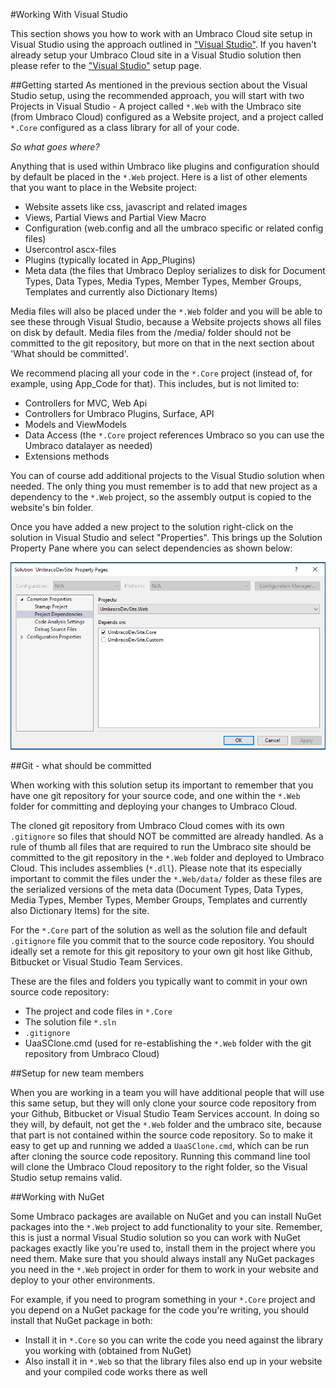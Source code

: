 #Working With Visual Studio

This section shows you how to work with an Umbraco Cloud site setup in Visual Studio using the approach outlined in ["Visual Studio"](../Visual-Studio/). If you haven't already setup your Umbraco Cloud site in a Visual Studio solution then please refer to the ["Visual Studio"](../Visual-Studio/) setup page.

##Getting started
As mentioned in the previous section about the Visual Studio setup, using the recommended approach, you will start with two Projects in Visual Studio - A project called `*.Web` with the Umbraco site (from Umbraco Cloud) configured as a Website project, and a project called `*.Core` configured as a class library for all of your code.

_So what goes where?_

Anything that is used within Umbraco like plugins and configuration should by default be placed in the `*.Web` project. Here is a list of other elements that you want to place in the Website project:

* Website assets like css, javascript and related images
* Views, Partial Views and Partial View Macro
* Configuration (web.config and all the umbraco specific or related config files)
* Usercontrol ascx-files
* Plugins (typically located in App_Plugins)
* Meta data (the files that Umbraco Deploy serializes to disk for Document Types, Data Types, Media Types, Member Types, Member Groups, Templates and currently also Dictionary Items)

Media files will also be placed under the `*.Web` folder and you will be able to see these through Visual Studio, because a Website projects shows all files on disk by default. Media files from the /media/ folder should not be committed to the git repository, but more on that in the next section about 'What should be committed'.

We recommend placing all your code in the `*.Core` project (instead of, for example, using App_Code for that). This includes, but is not limited to:

* Controllers for MVC, Web Api
* Controllers for Umbraco Plugins, Surface, API
* Models and ViewModels
* Data Access (the `*.Core` project references Umbraco so you can use the Umbraco datalayer as needed)
* Extensions methods

You can of course add additional projects to the Visual Studio solution when needed. The only thing you must remember is to add that new project as a dependency to the `*.Web` project, so the assembly output is copied to the website's bin folder.

Once you have added a new project to the solution right-click on the solution in Visual Studio and select "Properties". This brings up the Solution Property Pane where you can select dependencies as shown below:

![](images/solution-dependencies.png)  

##Git - what should be committed

When working with this solution setup its important to remember that you have one git repository for your source code, and one within the `*.Web` folder for committing and deploying your changes to Umbraco Cloud.

The cloned git repository from Umbraco Cloud comes with its own `.gitignore` so files that should NOT be committed are already handled. As a rule of thumb all files that are required to run the Umbraco site should be committed to the git repository in the `*.Web` folder and deployed to Umbraco Cloud. This includes assemblies (`*.dll`). Please note that its especially important to commit the files under the `*.Web/data/` folder as these files are the serialized versions of the meta data (Document Types, Data Types, Media Types, Member Types, Member Groups, Templates and currently also Dictionary Items) for the site.

For the `*.Core` part of the solution as well as the solution file and default `.gitignore` file you commit that to the source code repository. You should ideally set a remote for this git repository to your own git host like Github, Bitbucket or Visual Studio Team Services.

These are the files and folders you typically want to commit in your own source code repository:

* The project and code files in `*.Core`
* The solution file `*.sln`
* `.gitignore`
* UaaSClone.cmd (used for re-establishing the `*.Web` folder with the git repository from Umbraco Cloud)

##Setup for new team members

When you are working in a team you will have additional people that will use this same setup, but they will only clone your source code repository from your Github, Bitbucket or Visual Studio Team Services account.
In doing so they will, by default, not get the `*.Web` folder and the umbraco site, because that part is not contained within the source code repository. So to make it easy to get up and running we added a `UaaSClone.cmd`, which can be run after cloning the source code repository.
Running this command line tool will clone the Umbraco Cloud repository to the right folder, so the Visual Studio setup remains valid. 

##Working with NuGet

Some Umbraco packages are available on NuGet and you can install NuGet packages into the `*.Web` project to add functionality to your site. Remember, this is just a normal Visual Studio solution so you can work with NuGet packages exactly like you're used to, install them in the project where you need them. Make sure that you should always install any NuGet packages you need in the `*.Web` project in order for them to work in your website and deploy to your other environments.

For example, if you need to program something in your `*.Core` project and you depend on a NuGet package for the code you're writing, you should install that NuGet package in both:

- Install it in `*.Core` so you can write the code you need against the library you working with (obtained from NuGet)
- Also install it in `*.Web` so that the library files also end up in your website and your compiled code works there as well

